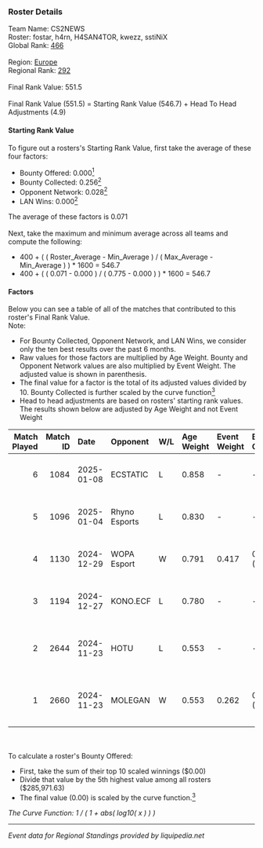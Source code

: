 ### Roster Details<br />
Team Name: CS2NEWS<br />
Roster: fostar, h4rn, H4SAN4TOR, kwezz, sstiNiX<br />
Global Rank: [466](../../standings_global_2025_02_28.md)<br />
<br />
Region: [Europe]( ../../standings_europe_2025_02_28.md)<br />
Regional Rank: [292]( ../../standings_europe_2025_02_28.md)<br />
<br />
Final Rank Value:  551.5<br />
<br />
Final Rank Value (551.5) = Starting Rank Value (546.7) + Head To Head Adjustments (4.9)<br />

#### Starting Rank Value<br />
To figure out a rosters's Starting Rank Value, first take the average of these four factors:<br />
- Bounty Offered: 0.000[<sup>1</sup>](#table2)
- Bounty Collected: 0.256[<sup>2</sup>](#table1)
- Opponent Network: 0.028[<sup>2</sup>](#table1)
- LAN Wins: 0.000[<sup>2</sup>](#table1)

The average of these factors is 0.071<br />
<br />
Next, take the maximum and minimum average across all teams and compute the following:<br />
- 400 + ( ( Roster_Average - Min_Average ) / ( Max_Average - Min_Average ) ) * 1600 = 546.7
- 400 + ( ( 0.071 - 0.000 ) / ( 0.775 - 0.000 ) ) * 1600 = 546.7


#### Factors<br />
Below you can see a table of all of the matches that contributed to this roster's Final Rank Value.<br />
Note:<br />

- For Bounty Collected, Opponent Network, and LAN Wins, we consider only the ten best results over the past 6 months.
- Raw values for those factors are multiplied by Age Weight. Bounty and Opponent Network values are also multiplied by Event Weight. The adjusted value is shown in parenthesis.
- The final value for a factor is the total of its adjusted values divided by 10. Bounty Collected is further scaled by the curve function[<sup>3</sup>](#curveFunction)
- Head to head adjustments are based on rosters' starting rank values. The results shown below are adjusted by Age Weight and not Event Weight
<span id="table1"></span><br />


| Match Played | Match ID | Date       | Opponent      | W/L | Age Weight | Event Weight | Bounty Collected | Opponent Network | LAN Wins  | H2H Adj. | Roster                                           |
| -: | -: | :- | :- | :- | :- | :- | :- | :- | :- | -: | :- |
|            6 |     1084 | 2025-01-08 | ECSTATIC      | L   | 0.858      | -            | -                | -                | -         |    -2.80 | fostar, h4rn, H4SAN4TOR, kwezz, sstiNiX          |
|            5 |     1096 | 2025-01-04 | Rhyno Esports | L   | 0.830      | -            | -                | -                | -         |    -3.94 | fostar, h4rn, H4SAN4TOR, kwezz, sstiNiX          |
|            4 |     1130 | 2024-12-29 | WOPA Esport   | W   | 0.791      | 0.417        | 0.037 (0.012)    | 0.845 (0.279)    | 0 (0.000) |    21.18 | fostar, h4rn, H4SAN4TOR, kwezz, sstiNiX          |
|            3 |     1194 | 2024-12-27 | KONO.ECF      | L   | 0.780      | -            | -                | -                | -         |   -10.61 | fostar, h4rn, H4SAN4TOR, kwezz, sstiNiX          |
|            2 |     2644 | 2024-11-23 | HOTU          | L   | 0.553      | -            | -                | -                | -         |    -4.17 | fostar, H4SAN4TOR, leri511, lollipop21k, sstiNiX |
|            1 |     2660 | 2024-11-23 | MOLEGAN       | W   | 0.553      | 0.262        | 0.000 (0.000)    | 0.030 (0.004)    | 0 (0.000) |     5.22 | fostar, H4SAN4TOR, leri511, lollipop21k, sstiNiX |

<br />
<span id="table2"></span><br />
To calculate a roster's Bounty Offered:<br />

- First, take the sum of their top 10 scaled winnings ($0.00)
- Divide that value by the 5th highest value among all rosters ($285,971.63)
- The final value (0.00) is scaled by the curve function.[<sup>3</sup>](#curveFunction)

<span id="curveFunction"></span>_The Curve Function: 1 / ( 1 + abs( log10( x ) ) )_<br />

---
_Event data for Regional Standings provided by liquipedia.net_<br />
